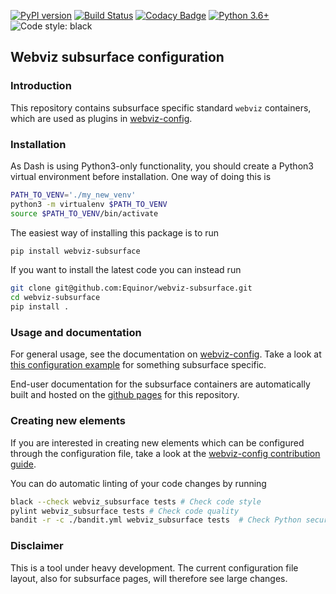 [![PyPI version](https://badge.fury.io/py/webviz-subsurface.svg)](https://badge.fury.io/py/webviz-subsurface)
[![Build Status](https://travis-ci.org/equinor/webviz-subsurface.svg?branch=master)](https://travis-ci.org/equinor/webviz-subsurface)
[![Codacy Badge](https://api.codacy.com/project/badge/Grade/9fd7a8b451754841a1eb6600c08be967)](https://www.codacy.com/manual/webviz/webviz-subsurface?utm_source=github.com&amp;utm_medium=referral&amp;utm_content=equinor/webviz-subsurface&amp;utm_campaign=Badge_Grade)
[![Python 3.6+](https://img.shields.io/badge/python-3.6+-blue.svg)](https://www.python.org/)
![Code style: black](https://img.shields.io/badge/code%20style-black-000000.svg)

## Webviz subsurface configuration 

### Introduction

This repository contains subsurface specific standard `webviz` containers, which are used as
plugins in [webviz-config](https://github.com/equinor/webviz-config).

### Installation

As Dash is using Python3-only functionality, you should create a Python3
virtual environment before installation. One way of doing this is
```bash
PATH_TO_VENV='./my_new_venv'
python3 -m virtualenv $PATH_TO_VENV
source $PATH_TO_VENV/bin/activate
```

The easiest way of installing this package is to run
```bash
pip install webviz-subsurface
```

If you want to install the latest code you can instead run
```bash
git clone git@github.com:Equinor/webviz-subsurface.git
cd webviz-subsurface
pip install .
```

### Usage and documentation

For general usage, see the documentation on
[webviz-config](https://github.com/equinor/webviz-config). Take a look at
[this configuration example](./examples/basic_example.yaml)
for something subsurface specific.

End-user documentation for the subsurface containers are automatically built
and hosted on the [github pages](https://equinor.github.io/webviz-subsurface/)
for this repository.

### Creating new elements

If you are interested in creating new elements which can be configured through
the configuration file, take a look at the
[webviz-config contribution guide](https://github.com/equinor/webviz-config/blob/master/CONTRIBUTING.md).

You can do automatic linting of your code changes by running
```bash
black --check webviz_subsurface tests # Check code style
pylint webviz_subsurface tests # Check code quality
bandit -r -c ./bandit.yml webviz_subsurface tests  # Check Python security best-practice
```

### Disclaimer

This is a tool under heavy development. The current configuration file layout,
also for subsurface pages, will therefore see large changes.
